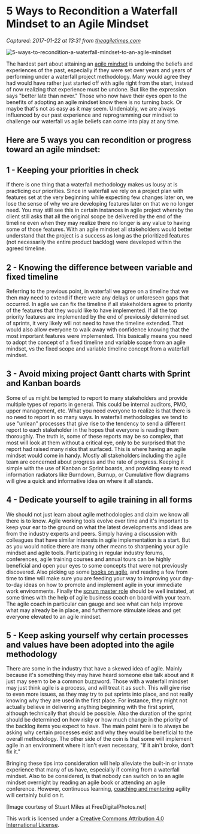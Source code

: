 # 5 Ways to Recondition a Waterfall Mindset to an Agile Mindset

_Captured: 2017-01-22 at 13:31 from [theagiletimes.com](http://theagiletimes.com/waterfall-mindset-to-agile-mindset/)_

![5-ways-to-recondition-a-waterfall-mindset-to-an-agile-mindset](https://i1.wp.com/theagiletimes.com/wp-content/uploads/2015/07/ID-100291027.jpg?resize=150%2C150)

The hardest part about attaining an [agile mindset](http://theagiletimes.com/7-virtues-of-an-agile-mindset/) is undoing the beliefs and experiences of the past, especially if they were set over years and years of performing under a waterfall project methodology. Many would agree they had would have rather just started off with agile right from the start, instead of now realizing that experience must be undone. But like the expression says "better late than never." Those who now have their eyes open to the benefits of adopting an agile mindset know there is no turning back. Or maybe that's not as easy as it may seem. Undeniably, we are always influenced by our past experience and reprogramming our mindset to challenge our waterfall vs agile beliefs can come into play at any time.

## Here are 5 ways you can recondition or progress toward an agile mindset:

## 1 - Keeping your priorities in check

If there is one thing that a waterfall methodology makes us lousy at is practicing our priorities. Since in waterfall we rely on a project plan with features set at the very beginning while expecting few changes later on, we lose the sense of why we are developing features later on that we no longer need. You may still see this in certain instances in agile project whereby the client still asks that all the original scope be delivered by the end of the timeline even when they may realize there no longer is any value to having some of those features. With an agile mindset all stakeholders would better understand that the project is a success as long as the prioritized features (not necessarily the entire product backlog) were developed within the agreed timeline.

## 2 - Knowing the difference between variable and fixed timeline

Referring to the previous point, in waterfall we agree on a timeline that we then may need to extend if there were any delays or unforeseen gaps that occurred. In agile we can fix the timeline if all stakeholders agree to priority of the features that they would like to have implemented. If all the top priority features are implemented by the end of previously determined set of sprints, it very likely will not need to have the timeline extended. That would also allow everyone to walk away with confidence knowing that the most important features were implemented. This basically means you need to adopt the concept of a fixed timeline and variable scope from an agile mindset, vs the fixed scope and variable timeline concept from a waterfall mindset.

## 3 - Avoid mixing project Gantt charts with Sprint and Kanban boards

Some of us might be tempted to report to many stakeholders and provide multiple types of reports in general. This could be internal auditors, PMO, upper management, etc. What you need everyone to realize is that there is no need to report in so many ways. In waterfall methodologies we tend to use "unlean" processes that give rise to the tendency to send a different report to each stakeholder in the hopes that everyone is reading them thoroughly. The truth is, some of these reports may be so complex, that most will look at them without a critical eye, only to be surprised that the report had raised many risks that surfaced. This is where having an agile mindset would come in handy. Mostly all stakeholders including the agile team are concerned about progress and the rate of progress. Keeping it simple with the use of Kanban or Sprint boards, and providing easy to read information radiators like Burndown, Burnup, or Cumulative flow diagrams will give a quick and informative idea on where it all stands.

## 4 - Dedicate yourself to agile training in all forms

We should not just learn about agile methodologies and claim we know all there is to know. Agile working tools evolve over time and it's important to keep your ear to the ground on what the latest developments and ideas are from the industry experts and peers. Simply having a discussion with colleagues that have similar interests in agile implementation is a start. But as you would notice there are many other means to sharpening your agile mindset and agile tools. Participating in regular industry forums, conferences, agile training courses and annual tours can be highly beneficial and open your eyes to some concepts that were not previously discovered. Also picking up some [books on agile](http://theagiletimes.com/bookshelf/), and reading a few from time to time will make sure you are feeding your way to improving your day-to-day ideas on how to promote and implement agile in your immediate work environments. Finally the [scrum master role](http://theagiletimes.com/5-signs-agile-team-roles-falling-behind) should be well instated, at some times with the help of agile business coach on board with your team. The agile coach in particular can gauge and see what can help improve what may already be in place, and furthermore stimulate ideas and get everyone elevated to an agile mindset.

## 5 - Keep asking yourself why certain processes and values have been adopted into the agile methodology

There are some in the industry that have a skewed idea of agile. Mainly because it's something they may have heard someone else talk about and it just may seem to be a common buzzword. Those with a waterfall mindset may just think agile is a process, and will treat it as such. This will give rise to even more issues, as they may try to put sprints into place, and not really knowing why they are used in the first place. For instance, they might not actually believe in delivering anything beginning with the first sprint, although technically that should be possible. Also the duration of the sprint should be determined on how risky or how much change in the priority of the backlog items you expect to have. The main point here is to always be asking why certain processes exist and why they would be beneficial to the overall methodology. The other side of the coin is that some will implement agile in an environment where it isn't even necessary, "if it ain't broke, don't fix it."

Bringing these tips into consideration will help alleviate the built-in or innate experience that many of us have, especially if coming from a waterfall mindset. Also to be considered, is that nobody can switch on to an agile mindset overnight by reading an agile book or attending an agile conference. However, continuous learning, [coaching and mentoring](http://wp.me/p6hPSi-ao) agility will certainly build on it.

[Image courtesy of Stuart Miles at FreeDigitalPhotos.net]

This work is licensed under a [Creative Commons Attribution 4.0 International License](https://creativecommons.org/licenses/by/4.0/).
